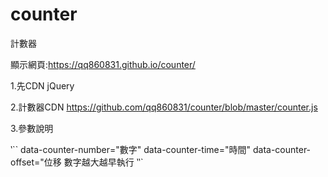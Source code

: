 # counter
計數器

顯示網頁:https://qq860831.github.io/counter/

1.先CDN jQuery

2.計數器CDN
https://github.com/qq860831/counter/blob/master/counter.js

3.參數說明

‵``
data-counter-number="數字"
data-counter-time="時間"
data-counter-offset="位移 數字越大越早執行
‵‵`
